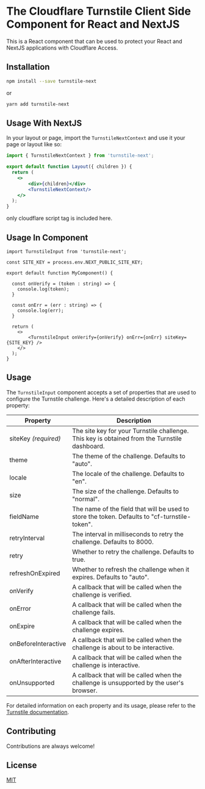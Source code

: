 # The Cloudflare Turnstile Client Side Component for React and NextJS

This is a React component that can be used to protect your React and NextJS applications with Cloudflare Access.

## Installation

```bash
npm install --save turnstile-next
```

or

```bash
yarn add turnstile-next
```

## Usage With NextJS

In your layout or page, import the `TurnstileNextContext` and use it your page or layout like so:

```jsx
import { TurnstileNextContext } from 'turnstile-next';

export default function Layout({ children }) {
  return (
    <>
        <div>{children}</div>
        <TurnstileNextContext/>
    </>
  );
}
```

only cloudflare script tag is included here.

## Usage In Component

```tsx
import TurnstileInput from 'turnstile-next';

const SITE_KEY = process.env.NEXT_PUBLIC_SITE_KEY;

export default function MyComponent() {
  
  const onVerify = (token : string) => {
    console.log(token);
  } 

  const onErr = (err : string) => {
    console.log(err);
  }
  
  return (
    <>
        <TurnstileInput onVerify={onVerify} onErr={onErr} siteKey={SITE_KEY} />
    </>
  );
}
```

## Usage

The `TurnstileInput` component accepts a set of properties that are used to configure the Turnstile challenge. Here's a detailed description of each property:

| Property             | Description                                                                                         |
| -------------------- | --------------------------------------------------------------------------------------------------- |
| siteKey _(required)_ | The site key for your Turnstile challenge. This key is obtained from the Turnstile dashboard.       |
| theme                | The theme of the challenge. Defaults to "auto".                                                     |
| locale               | The locale of the challenge. Defaults to "en".                                                      |
| size                 | The size of the challenge. Defaults to "normal".                                                    |
| fieldName            | The name of the field that will be used to store the token. Defaults to "cf-turnstile-token".      |
| retryInterval        | The interval in milliseconds to retry the challenge. Defaults to 8000.                               |
| retry                | Whether to retry the challenge. Defaults to true.                                                   |
| refreshOnExpired     | Whether to refresh the challenge when it expires. Defaults to "auto".                                |
| onVerify             | A callback that will be called when the challenge is verified.                                      |
| onError              | A callback that will be called when the challenge fails.                                            |
| onExpire             | A callback that will be called when the challenge expires.                                          |
| onBeforeInteractive  | A callback that will be called when the challenge is about to be interactive.                       |
| onAfterInteractive   | A callback that will be called when the challenge is interactive.                                   |
| onUnsupported       | A callback that will be called when the challenge is unsupported by the user's browser.            |

For detailed information on each property and its usage, please refer to the [Turnstile documentation](https://developers.cloudflare.com/turnstile/get-started/client-side-rendering/#configurations).

## Contributing

Contributions are always welcome!

## License

[MIT](https://choosealicense.com/licenses/mit/)
